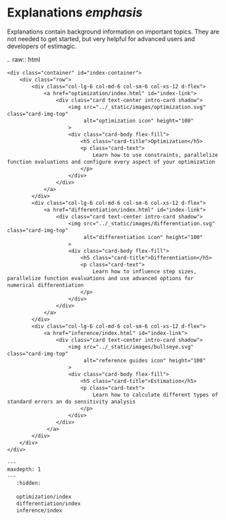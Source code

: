 # Explanations *emphasis*

Explanations contain background information on important topics. They are not needed to
get started, but very helpful for advanced users and developers of estimagic.


.. raw:: html

    <div class="container" id="index-container">
        <div class="row">
            <div class="col-lg-6 col-md-6 col-sm-6 col-xs-12 d-flex">
                <a href="optimization/index.html" id="index-link">
                    <div class="card text-center intro-card shadow">
                        <img src="../_static/images/optimization.svg" class="card-img-top"
                             alt="optimization icon" height="100"
                        >
                        <div class="card-body flex-fill">
                            <h5 class="card-title">Optimization</h5>
                            <p class="card-text">
                                Learn how to use constraints, parallelize function evaluations and configure every aspect of your optimization
                            </p>
                        </div>
                    </div>
                </a>
            </div>
            <div class="col-lg-6 col-md-6 col-sm-6 col-xs-12 d-flex">
                <a href="differentiation/index.html" id="index-link">
                    <div class="card text-center intro-card shadow">
                        <img src="../_static/images/differentiation.svg" class="card-img-top"
                             alt="differentiation icon" height="100"
                        >
                        <div class="card-body flex-fill">
                            <h5 class="card-title">Differentiation</h5>
                            <p class="card-text">
                                Learn how to influence step sizes, parallelize function evaluations and use advanced options for numerical differentiation
                            </p>
                        </div>
                    </div>
                </a>
            </div>
            <div class="col-lg-6 col-md-6 col-sm-6 col-xs-12 d-flex">
                <a href="inference/index.html" id="index-link">
                    <div class="card text-center intro-card shadow">
                        <img src="../_static/images/bullseye.svg" class="card-img-top"
                             alt="reference guides icon" height="100"
                        >
                        <div class="card-body flex-fill">
                            <h5 class="card-title">Estimation</h5>
                            <p class="card-text">
                                Learn how to calculate different types of standard errors an do sensitivity analysis
                            </p>
                        </div>
                    </div>
                 </a>
            </div>
        </div>
    </div>


```{toctree}
---
maxdepth: 1
---
   :hidden:

   optimization/index
   differentiation/index
   inference/index
```
